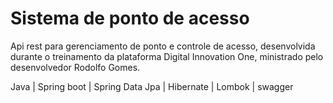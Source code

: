 # Sistema de ponto de acesso

Api rest para gerenciamento de ponto e controle de acesso, desenvolvida durante o treinamento da plataforma Digital Innovation One, ministrado pelo desenvolvedor Rodolfo Gomes.

Java | Spring boot | Spring Data Jpa | Hibernate | Lombok | swagger
